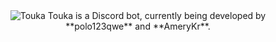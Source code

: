 <center>
<img src="http://i.imgur.com/ncOhCbX.png" alt="Touka"></img>
Touka is a Discord bot, currently being developed by **polo123qwe** and **AmeryKr**.
</center>
